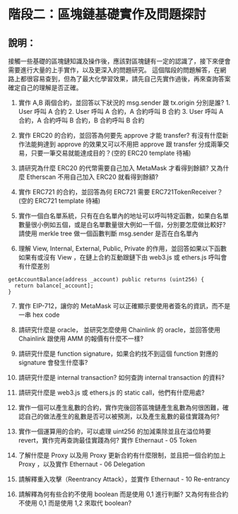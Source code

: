 
# 階段二：區塊鏈基礎實作及問題探討

## 說明：
接觸一些基礎的區塊鏈知識及操作後，應該對區塊鏈有一定的認識了，接下來便會需要進行大量的上手實作，以及更深入的問題研究。
這個階段的問題解答，在網路上都很容易查到，但為了最大化學習效果，請先自己先實作過後，再來查詢答案確定自己的理解是否正確。

1. 實作 A,B 兩個合約，並回答以下狀況的 msg.sender 跟 tx.origin 分別是誰? 1. User 呼叫 A 合約 2. User 呼叫 A 合約，A 合約呼叫 B 合約 3. User 呼叫 A 合約，A 合約呼叫 B 合約，B 合約呼叫 B 合約

2. 實作 ERC20 的合約，並回答為何要先 approve 才能 transfer? 有沒有什麼新作法能夠達到 approve 的效果又可以不用把 approve 跟 transfer 分成兩筆交易，只要一筆交易就能達成目的？(空的 ERC20 template 待補)

3. 請研究為什麼 ERC20 的代幣需要自己加入 MetaMask 才看得到餘額? 又為什麼 Etherscan 不用自己加入 ERC20 就看得到餘額?

4. 實作 ERC721 的合約，並回答為何 ERC721 需要 ERC721TokenReceiver？(空的 ERC721 template 待補)

5. 實作一個白名單系統，只有在白名單內的地址可以呼叫特定函數，如果白名單數量很小例如五個，或是白名單數量很大例如一千個，分別要怎麼做比較好? 請使用 merkle tree 做一個函數判斷 msg.sender 是否在白名單內

6. 理解 View, Internal, External, Public, Private 的作用，並回答如果以下函數如果有或沒有 View ，在鏈上合約互動跟鏈下由 web3.js 或 ethers.js 呼叫會有什麼差別

```
getAccountBalance(address _account) public returns (uint256) {
  return balance[_account];
}
```

7. 實作 EIP-712，讓你的 MetaMask 可以正確顯示要使用者簽名的資訊，而不是一串 hex code

8. 請研究什麼是 oracle， 並研究怎麼使用 Chainlink 的 oracle，並回答使用 Chainlink 跟使用 AMM 的報價有什麼不一樣?

9. 請研究什麼是 function signature，如果合約找不到這個 function 對應的 signature 會發生什麼事?

10. 請研究什麼是 internal transaction? 如何查詢 internal transaction 的資料?

11. 請研究什麼是 web3.js 或 ethers.js 的 static call，他們有什麼用處?

12. 實作一個可以產生亂數的合約，實作完後回答區塊鏈產生亂數為何很困難，確認自己的做法產生的亂數是否可以被預測，以及產生亂數的最佳實踐為何?

13. 實作一個運算用的合約，可以處理 uint256 的加減乘除並且在溢位時要 revert，實作完再查詢最佳實踐為何? 實作 Ethernaut - 05 Token

14. 了解什麼是 Proxy 以及用 Proxy 更新合約有什麼限制，並且把一個合約加上 Proxy ，以及實作 Ethernaut - 06 Delegation

15. 請解釋重入攻擊（Reentrancy Attack），並實作 Ethernaut - 10 Re-entrancy

16. 請解釋為何有些合約不使用 boolean 而是使用 0,1 進行判斷? 又為何有些合約不使用 0,1 而是使用 1,2 來取代 boolean?

